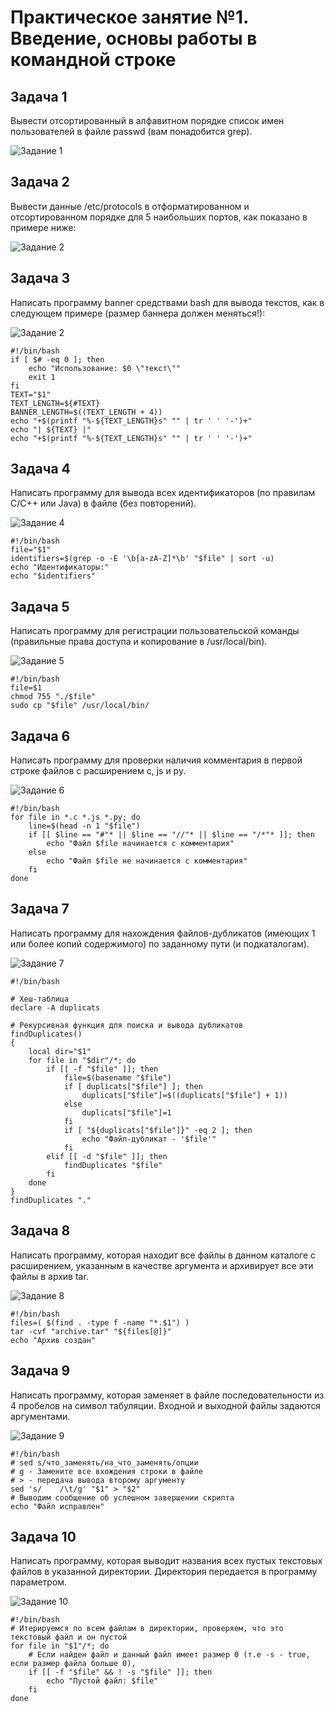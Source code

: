 # Практическое занятие №1. Введение, основы работы в командной строке

## Задача 1

Вывести отсортированный в алфавитном порядке список имен пользователей в файле passwd (вам понадобится grep).

![Задание 1](https://github.com/teeeema/mingazutdinov.a.r/blob/main/1.jpg)

## Задача 2

Вывести данные /etc/protocols в отформатированном и отсортированном порядке для 5 наибольших портов, как показано в примере ниже:

![Задание 2](https://github.com/teeeema/mingazutdinov.a.r/blob/main/2.jpg)

## Задача 3

Написать программу banner средствами bash для вывода текстов, как в следующем примере (размер баннера должен меняться!):

![Задание 2](https://github.com/teeeema/mingazutdinov.a.r/blob/main/3.jpg)

```
#!/bin/bash
if [ $# -eq 0 ]; then
    echo "Использование: $0 \"текст\""
    exit 1
fi
TEXT="$1"
TEXT_LENGTH=${#TEXT}
BANNER_LENGTH=$((TEXT_LENGTH + 4))
echo "+$(printf "%-${TEXT_LENGTH}s" "" | tr ' ' '-')+"
echo "| ${TEXT} |"
echo "+$(printf "%-${TEXT_LENGTH}s" "" | tr ' ' '-')+"
```

## Задача 4

Написать программу для вывода всех идентификаторов (по правилам C/C++ или Java) в файле (без повторений).

![Задание 4](https://github.com/teeeema/mingazutdinov.a.r/blob/main/4.jpg)

```
#!/bin/bash
file="$1"
identifiers=$(grep -o -E '\b[a-zA-Z]*\b' "$file" | sort -u)
echo "Идентификаторы:"
echo "$identifiers"
```

## Задача 5

Написать программу для регистрации пользовательской команды (правильные права доступа и копирование в /usr/local/bin).

![Задание 5](https://github.com/teeeema/mingazutdinov.a.r/blob/main/5.jpg)

```
#!/bin/bash
file=$1
chmod 755 "./$file"
sudo cp "$file" /usr/local/bin/
```

## Задача 6

Написать программу для проверки наличия комментария в первой строке файлов с расширением c, js и py.

![Задание 6](https://github.com/teeeema/mingazutdinov.a.r/blob/main/6.jpg)

```
#!/bin/bash
for file in *.c *.js *.py; do
    line=$(head -n 1 "$file")
    if [[ $line == "#"* || $line == "//"* || $line == "/*"* ]]; then
        echo "Файл $file начинается с комментария"
    else
        echo "Файл $file не начинается с комментария"
    fi
done
```

## Задача 7

Написать программу для нахождения файлов-дубликатов (имеющих 1 или более копий содержимого) по заданному пути (и подкаталогам).

![Задание 7](https://github.com/teeeema/mingazutdinov.a.r/blob/main/7.jpg)

```
#!/bin/bash

# Хеш-таблица
declare -A duplicats

# Рекурсивная функция для поиска и вывода дубликатов
findDuplicates() 
{
    local dir="$1"
    for file in "$dir"/*; do
        if [[ -f "$file" ]]; then
            file=$(basename "$file")
            if [ duplicats["$file"] ]; then
                duplicats["$file"]=$((duplicats["$file"] + 1))
            else
                duplicats["$file"]=1
            fi
            if [ "${duplicats["$file"]}" -eq 2 ]; then
                echo "Файл-дубликат - '$file'"
            fi
        elif [[ -d "$file" ]]; then
            findDuplicates "$file"
        fi
    done
}
findDuplicates "."
```

## Задача 8

Написать программу, которая находит все файлы в данном каталоге с расширением, указанным в качестве аргумента и архивирует все эти файлы в архив tar.

![Задание 8](https://github.com/teeeema/mingazutdinov.a.r/blob/main/8.jpg)

```
#!/bin/bash
files=( $(find . -type f -name "*.$1") )
tar -cvf "archive.tar" "${files[@]}"
echo "Архив создан"
```

## Задача 9

Написать программу, которая заменяет в файле последовательности из 4 пробелов на символ табуляции. Входной и выходной файлы задаются аргументами.

![Задание 9](https://github.com/teeeema/mingazutdinov.a.r/blob/main/9.jpg)

```
#!/bin/bash
# sed s/что_заменять/на_что_заменять/опции
# g - Замените все вхождения строки в файле
# > - передача вывода второму аргументу
sed 's/    /\t/g' "$1" > "$2"
# Выводим сообщение об успешном завершении скрипта
echo "Файл исправлен"
```

## Задача 10

Написать программу, которая выводит названия всех пустых текстовых файлов в указанной директории. Директория передается в программу параметром. 

![Задание 10](https://github.com/teeeema/mingazutdinov.a.r/blob/main/10.jpg)

```
#!/bin/bash
# Итерируемся по всем файлам в директории, проверяем, что это текстовый файл и он пустой
for file in "$1"/*; do
    # Если найден файл и данный файл имеет размер 0 (т.е -s - true, если размер файла больше 0), 
    if [[ -f "$file" && ! -s "$file" ]]; then
        echo "Пустой файл: $file"
    fi
done
```
